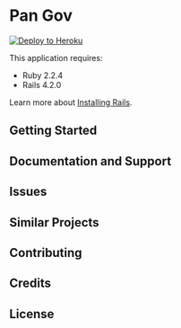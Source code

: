 Pan Gov
================

[![Deploy to Heroku](https://www.herokucdn.com/deploy/button.png)](https://heroku.com/deploy)

This application requires:

- Ruby 2.2.4
- Rails 4.2.0

Learn more about [Installing Rails](http://railsapps.github.io/installing-rails.html).

Getting Started
---------------

Documentation and Support
-------------------------

Issues
-------------

Similar Projects
----------------

Contributing
------------

Credits
-------

License
-------

